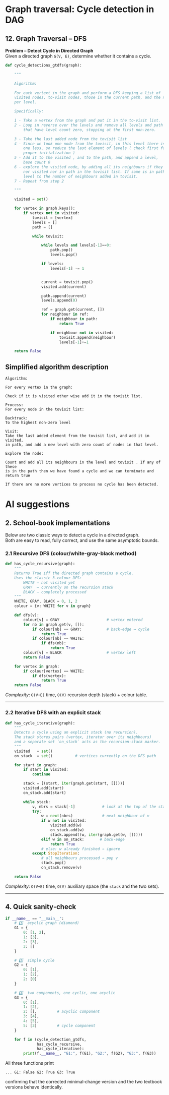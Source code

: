 # Graph traversal: Cycle detection in DAG

## 12. Graph Traversal – DFS

**Problem – Detect Cycle in Directed Graph**  
Given a directed graph `G(V, E)`, determine whether it contains a cycle.  

```python
def cycle_detections_gtdfs(graph):

    """

    Algorithm:
    
    For each vertext in the graph and perform a DFS keeping a list of 
    visited nodes, to-visit nodes, those in the current path, and the number of nodes 
    per level. 

    Specifically:

    1 - Take a vertex from the graph and put it in the to-visit list. 
    2 - Loop in reverse over the levels and remove all levels and path nodes
        that have level count zero, stopping at the first non-zero.

    3 - Take the last added node from the tovisit list
    4 - Since we took one node from the tovisit, in this level there is
        one less, so reduce the last element of levels ( check first for 
        proper initialization )
    5 - Add it to the visited , and to the path, and append a level,
        base count 0
    6 - explore the visited node, by adding all its neighbours if they are
        nor visited nor in path in the tovisit list. If some is in path terminate. Set the current
        level to the number of neighbours added in tovisit.
    7 - Repeat from step 2

    """

    visited = set()

    for vertex in graph.keys():
        if vertex not in visited:
            tovisit = [vertex]
            levels = []
            path = []

            while tovisit:

                while levels and levels[-1]==0:
                    path.pop()
                    levels.pop()

                if levels:
                    levels[-1] -= 1


                current = tovisit.pop()
                visited.add(current)

                path.append(current)
                levels.append(0)

                ref = graph.get(current, [])
                for neighbour in ref:
                    if neighbour in path:
                        return True

                    if neighbour not in visited:
                        tovisit.append(neighbour)
                        levels[-1]+=1

    return False


```
## Simplified algorithm description

    Algorithm:

    For every vertex in the graph:

    Check if it is visited other wise add it in the tovisit list.

    Process: 
    For every node in the tovisit list:

    Backtrack: 
    To the highest non-zero level
    
    Visit:
    Take the last added element from the tovisit list, and add it in visited,
    in path, and add a new level with zero count of nodes in that level.

    Explore the node:

    Count and add all its neighbours in the level and tovisit . If any of these
    is in the path then we have found a cycle and we can terminate and return true

    If there are no more vertices to process no cycle has been detected.


# AI suggestions

## 2.  School‑book implementations

Below are two classic ways to detect a cycle in a directed graph.  
Both are easy to read, fully correct, and use the same asymptotic bounds.

### 2.1  Recursive DFS (colour/white‑gray‑black method)

```python
def has_cycle_recursive(graph):
    """
    Returns True iff the directed graph contains a cycle.
    Uses the classic 3‑colour DFS:
        WHITE – not visited yet
        GRAY  – currently on the recursion stack
        BLACK – completely processed
    """
    WHITE, GRAY, BLACK = 0, 1, 2
    colour = {v: WHITE for v in graph}

    def dfs(v):
        colour[v] = GRAY                     # vertex entered
        for nb in graph.get(v, []):
            if colour[nb] == GRAY:           # back‑edge → cycle
                return True
            if colour[nb] == WHITE:
                if dfs(nb):
                    return True
        colour[v] = BLACK                    # vertex left
        return False

    for vertex in graph:
        if colour[vertex] == WHITE:
            if dfs(vertex):
                return True
    return False
```

*Complexity*: `O(V+E)` time, `O(V)` recursion depth (stack) + colour table.

---

### 2.2  Iterative DFS with an explicit stack

```python
def has_cycle_iterative(graph):
    """
    Detects a cycle using an explicit stack (no recursion).
    The stack stores pairs (vertex, iterator over its neighbours)
    and a separate set `on_stack` acts as the recursion‑stack marker.
    """
    visited   = set()
    on_stack  = set()          # vertices currently on the DFS path

    for start in graph:
        if start in visited:
            continue

        stack = [(start, iter(graph.get(start, [])))]
        visited.add(start)
        on_stack.add(start)

        while stack:
            v, nbrs = stack[-1]            # look at the top of the stack
            try:
                w = next(nbrs)             # next neighbour of v
                if w not in visited:
                    visited.add(w)
                    on_stack.add(w)
                    stack.append((w, iter(graph.get(w, []))))
                elif w in on_stack:       # back‑edge
                    return True
                # else: w already finished → ignore
            except StopIteration:
                # all neighbours processed → pop v
                stack.pop()
                on_stack.remove(v)

    return False
```


*Complexity*: `O(V+E)` time, `O(V)` auxiliary space (the `stack` and the two sets).

---

## 4.  Quick sanity‑check

```python
if __name__ == "__main__":
    # 1️⃣  acyclic graph (diamond)
    G1 = {
        0: [1, 2],
        1: [3],
        2: [3],
        3: []
    }

    # 2️⃣  simple cycle
    G2 = {
        0: [1],
        1: [2],
        2: [0]
    }

    # 3️⃣  two components, one cyclic, one acyclic
    G3 = {
        0: [1],
        1: [2],
        2: [],         # acyclic component
        3: [4],
        4: [5],
        5: [3]         # cycle component
    }

    for f in (cycle_detection_gtdfs,
              has_cycle_recursive,
              has_cycle_iterative):
        print(f.__name__, "G1:", f(G1), "G2:", f(G2), "G3:", f(G3))
```

All three functions print

```
... G1: False G2: True G3: True
```

confirming that the corrected minimal‑change version and the two textbook versions behave identically.


